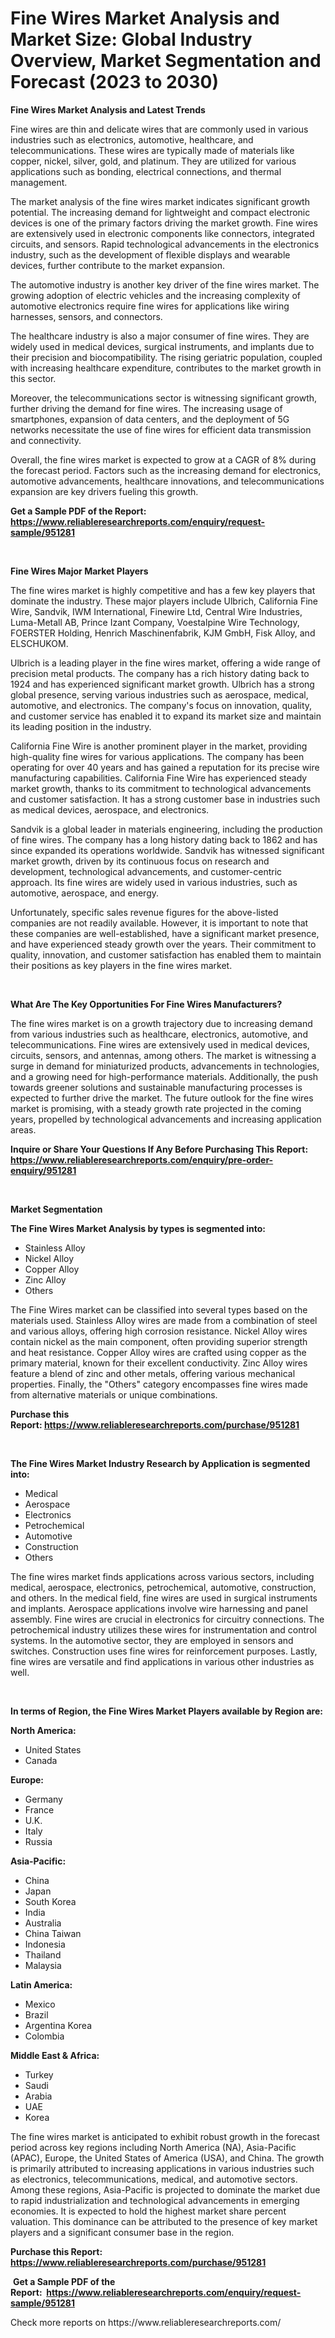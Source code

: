 <p><h1>Fine Wires Market Analysis and Market Size: Global Industry Overview, Market Segmentation and Forecast (2023 to 2030)</h1></p><p><strong>Fine Wires Market Analysis and Latest Trends</strong></p>
<p><p>Fine wires are thin and delicate wires that are commonly used in various industries such as electronics, automotive, healthcare, and telecommunications. These wires are typically made of materials like copper, nickel, silver, gold, and platinum. They are utilized for various applications such as bonding, electrical connections, and thermal management.</p><p>The market analysis of the fine wires market indicates significant growth potential. The increasing demand for lightweight and compact electronic devices is one of the primary factors driving the market growth. Fine wires are extensively used in electronic components like connectors, integrated circuits, and sensors. Rapid technological advancements in the electronics industry, such as the development of flexible displays and wearable devices, further contribute to the market expansion.</p><p>The automotive industry is another key driver of the fine wires market. The growing adoption of electric vehicles and the increasing complexity of automotive electronics require fine wires for applications like wiring harnesses, sensors, and connectors.</p><p>The healthcare industry is also a major consumer of fine wires. They are widely used in medical devices, surgical instruments, and implants due to their precision and biocompatibility. The rising geriatric population, coupled with increasing healthcare expenditure, contributes to the market growth in this sector.</p><p>Moreover, the telecommunications sector is witnessing significant growth, further driving the demand for fine wires. The increasing usage of smartphones, expansion of data centers, and the deployment of 5G networks necessitate the use of fine wires for efficient data transmission and connectivity.</p><p>Overall, the fine wires market is expected to grow at a CAGR of 8% during the forecast period. Factors such as the increasing demand for electronics, automotive advancements, healthcare innovations, and telecommunications expansion are key drivers fueling this growth.</p></p>
<p><strong>Get a Sample PDF of the Report:&nbsp; <a href="https://www.reliableresearchreports.com/enquiry/request-sample/951281">https://www.reliableresearchreports.com/enquiry/request-sample/951281</a></strong></p>
<p>&nbsp;</p>
<p><strong>Fine Wires Major Market Players</strong></p>
<p><p>The fine wires market is highly competitive and has a few key players that dominate the industry. These major players include Ulbrich, California Fine Wire, Sandvik, IWM International, Finewire Ltd, Central Wire Industries, Luma-Metall AB, Prince Izant Company, Voestalpine Wire Technology, FOERSTER Holding, Henrich Maschinenfabrik, KJM GmbH, Fisk Alloy, and ELSCHUKOM.</p><p>Ulbrich is a leading player in the fine wires market, offering a wide range of precision metal products. The company has a rich history dating back to 1924 and has experienced significant market growth. Ulbrich has a strong global presence, serving various industries such as aerospace, medical, automotive, and electronics. The company's focus on innovation, quality, and customer service has enabled it to expand its market size and maintain its leading position in the industry.</p><p>California Fine Wire is another prominent player in the market, providing high-quality fine wires for various applications. The company has been operating for over 40 years and has gained a reputation for its precise wire manufacturing capabilities. California Fine Wire has experienced steady market growth, thanks to its commitment to technological advancements and customer satisfaction. It has a strong customer base in industries such as medical devices, aerospace, and electronics.</p><p>Sandvik is a global leader in materials engineering, including the production of fine wires. The company has a long history dating back to 1862 and has since expanded its operations worldwide. Sandvik has witnessed significant market growth, driven by its continuous focus on research and development, technological advancements, and customer-centric approach. Its fine wires are widely used in various industries, such as automotive, aerospace, and energy.</p><p>Unfortunately, specific sales revenue figures for the above-listed companies are not readily available. However, it is important to note that these companies are well-established, have a significant market presence, and have experienced steady growth over the years. Their commitment to quality, innovation, and customer satisfaction has enabled them to maintain their positions as key players in the fine wires market.</p></p>
<p>&nbsp;</p>
<p><strong>What Are The Key Opportunities For Fine Wires Manufacturers?</strong></p>
<p><p>The fine wires market is on a growth trajectory due to increasing demand from various industries such as healthcare, electronics, automotive, and telecommunications. Fine wires are extensively used in medical devices, circuits, sensors, and antennas, among others. The market is witnessing a surge in demand for miniaturized products, advancements in technologies, and a growing need for high-performance materials. Additionally, the push towards greener solutions and sustainable manufacturing processes is expected to further drive the market. The future outlook for the fine wires market is promising, with a steady growth rate projected in the coming years, propelled by technological advancements and increasing application areas.</p></p>
<p><strong>Inquire or Share Your Questions If Any Before Purchasing This Report: <a href="https://www.reliableresearchreports.com/enquiry/pre-order-enquiry/951281">https://www.reliableresearchreports.com/enquiry/pre-order-enquiry/951281</a></strong></p>
<p>&nbsp;</p>
<p><strong>Market Segmentation</strong></p>
<p><strong>The Fine Wires Market Analysis by types is segmented into:</strong></p>
<p><ul><li>Stainless Alloy</li><li>Nickel Alloy</li><li>Copper Alloy</li><li>Zinc Alloy</li><li>Others</li></ul></p>
<p><p>The Fine Wires market can be classified into several types based on the materials used. Stainless Alloy wires are made from a combination of steel and various alloys, offering high corrosion resistance. Nickel Alloy wires contain nickel as the main component, often providing superior strength and heat resistance. Copper Alloy wires are crafted using copper as the primary material, known for their excellent conductivity. Zinc Alloy wires feature a blend of zinc and other metals, offering various mechanical properties. Finally, the "Others" category encompasses fine wires made from alternative materials or unique combinations.</p></p>
<p><strong>Purchase this Report:&nbsp;<a href="https://www.reliableresearchreports.com/purchase/951281">https://www.reliableresearchreports.com/purchase/951281</a></strong></p>
<p>&nbsp;</p>
<p><strong>The Fine Wires Market Industry Research by Application is segmented into:</strong></p>
<p><ul><li>Medical</li><li>Aerospace</li><li>Electronics</li><li>Petrochemical</li><li>Automotive</li><li>Construction</li><li>Others</li></ul></p>
<p><p>The fine wires market finds applications across various sectors, including medical, aerospace, electronics, petrochemical, automotive, construction, and others. In the medical field, fine wires are used in surgical instruments and implants. Aerospace applications involve wire harnessing and panel assembly. Fine wires are crucial in electronics for circuitry connections. The petrochemical industry utilizes these wires for instrumentation and control systems. In the automotive sector, they are employed in sensors and switches. Construction uses fine wires for reinforcement purposes. Lastly, fine wires are versatile and find applications in various other industries as well.</p></p>
<p>&nbsp;</p>
<p><strong>In terms of Region, the Fine Wires Market Players available by Region are:</strong></p>
<p>
    <p> <strong> North America: </strong>
        <ul>
            <li>United States</li>
            <li>Canada</li>
        </ul>
        </p> 
    <p> <strong> Europe: </strong>
        <ul>
            <li>Germany</li>
            <li>France</li>
            <li>U.K.</li>
            <li>Italy</li>
            <li>Russia</li>
        </ul>
        </p> 
    <p> <strong> Asia-Pacific: </strong>
        <ul>
            <li>China</li>
            <li>Japan</li>
            <li>South Korea</li>
            <li>India</li>
            <li>Australia</li>
            <li>China Taiwan</li>
            <li>Indonesia</li>
            <li>Thailand</li>
            <li>Malaysia</li>
        </ul>
        </p> 
    <p> <strong> Latin America: </strong>
        <ul>
            <li>Mexico</li>
            <li>Brazil</li>
            <li>Argentina Korea</li>
            <li>Colombia</li>
        </ul>
        </p> 
    <p> <strong> Middle East & Africa: </strong>
        <ul>
            <li>Turkey</li>
            <li>Saudi</li>
            <li>Arabia</li>
            <li>UAE</li>
            <li>Korea</li>
        </ul>
    </p>
    </p>
<p><p>The fine wires market is anticipated to exhibit robust growth in the forecast period across key regions including North America (NA), Asia-Pacific (APAC), Europe, the United States of America (USA), and China. The growth is primarily attributed to increasing applications in various industries such as electronics, telecommunications, medical, and automotive sectors. Among these regions, Asia-Pacific is projected to dominate the market due to rapid industrialization and technological advancements in emerging economies. It is expected to hold the highest market share percent valuation. This dominance can be attributed to the presence of key market players and a significant consumer base in the region.</p></p>
<p><strong>Purchase this Report: <a href="https://www.reliableresearchreports.com/purchase/951281">https://www.reliableresearchreports.com/purchase/951281</a></strong></p>
<p>&nbsp;<strong>Get a Sample PDF of the Report:&nbsp;&nbsp;<a href="https://www.reliableresearchreports.com/enquiry/request-sample/951281">https://www.reliableresearchreports.com/enquiry/request-sample/951281</a></strong></p>
<p><strong></strong></p>
<p>Check more reports on https://www.reliableresearchreports.com/</p>